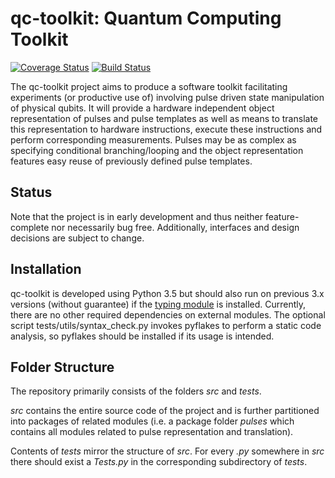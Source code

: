 # qc-toolkit: Quantum Computing Toolkit
[![Coverage Status](https://coveralls.io/repos/qutech/qc-toolkit/badge.svg?branch=travis&service=github)](https://coveralls.io/github/qutech/qc-toolkit?branch=travis)
[![Build Status](https://travis-ci.org/qutech/qc-toolkit.svg)](https://travis-ci.org/qutech/qc-toolkit)


The qc-toolkit project aims to produce a software toolkit facilitating experiments (or productive use of) involving pulse driven state manipulation of physical qubits.
It will provide a hardware independent object representation of pulses and pulse templates as well as means to translate this representation to hardware instructions, execute these instructions and perform corresponding measurements.
Pulses may be as complex as specifying conditional branching/looping and the object representation features easy reuse of previously defined pulse templates.

## Status
Note that the project is in early development and thus neither feature-complete nor necessarily bug free. Additionally, interfaces and design decisions are subject to change.

## Installation
qc-toolkit is developed using Python 3.5 but should also run on previous 3.x versions (without guarantee) if the [typing module](https://github.com/JukkaL/typing) is installed.
Currently, there are no other required dependencies on external modules.
The optional script tests/utils/syntax_check.py invokes pyflakes to perform a static code analysis, so pyflakes should be installed if its usage is intended.

## Folder Structure
The repository primarily consists of the folders *src* and *tests*.

*src* contains the entire source code of the project and is further partitioned into packages of related modules (i.e. a package folder *pulses* which contains all modules related to pulse representation and translation).

Contents of *tests* mirror the structure of *src*. For every *<module>.py* somewhere in *src* there should exist a *<module>Tests.py* in the corresponding subdirectory of *tests*.
